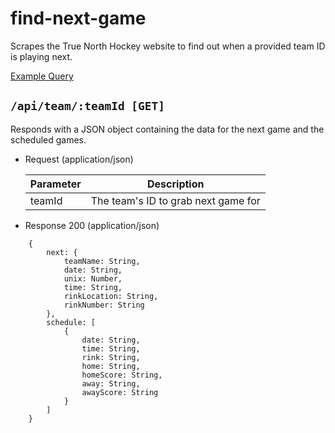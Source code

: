 # find-next-game

Scrapes the True North Hockey website to find out when a provided team ID is playing next.

[Example Query](https://tn-find-next-game.herokuapp.com/api/team/17947)

## `/api/team/:teamId [GET]`

Responds with a JSON object containing the data for the next game and the scheduled games.

+ Request (application/json)

    Parameter | Description
    --- | ---
    teamId | The team's ID to grab next game for


+ Response 200 (application/json)

```
    {
        next: {
            teamName: String,
            date: String,
            unix: Number,
            time: String,
            rinkLocation: String,
            rinkNumber: String
        },
        schedule: [
            {
                date: String,
                time: String,
                rink: String,
                home: String,
                homeScore: String,
                away: String,
                awayScore: String
            }
        ]
    }
```
